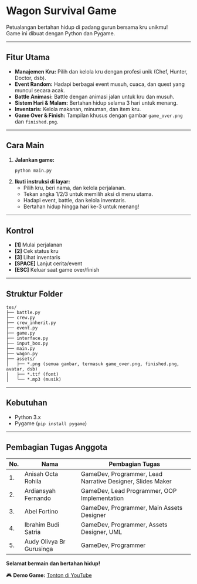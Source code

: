# Wagon Survival Game

Petualangan bertahan hidup di padang gurun bersama kru unikmu!  
Game ini dibuat dengan Python dan Pygame.

---

## Fitur Utama

- **Manajemen Kru:** Pilih dan kelola kru dengan profesi unik (Chef, Hunter, Doctor, dsb).
- **Event Random:** Hadapi berbagai event musuh, cuaca, dan quest yang muncul secara acak.
- **Battle Animasi:** Battle dengan animasi jalan untuk kru dan musuh.
- **Sistem Hari & Malam:** Bertahan hidup selama 3 hari untuk menang.
- **Inventaris:** Kelola makanan, minuman, dan item kru.
- **Game Over & Finish:** Tampilan khusus dengan gambar `game_over.png` dan `finished.png`.

---

## Cara Main

1. **Jalankan game:**
    ```bash
    python main.py
    ```
2. **Ikuti instruksi di layar:**
    - Pilih kru, beri nama, dan kelola perjalanan.
    - Tekan angka 1/2/3 untuk memilih aksi di menu utama.
    - Hadapi event, battle, dan kelola inventaris.
    - Bertahan hidup hingga hari ke-3 untuk menang!

---

## Kontrol

- **[1]** Mulai perjalanan
- **[2]** Cek status kru
- **[3]** Lihat inventaris
- **[SPACE]** Lanjut cerita/event
- **[ESC]** Keluar saat game over/finish

---

## Struktur Folder

```
tes/
├── battle.py
├── crew.py
├── crew_inherit.py
├── event.py
├── game.py
├── interface.py
├── input_box.py
├── main.py
├── wagon.py
├── assets/
│   ├── *.png (semua gambar, termasuk game_over.png, finished.png, avatar, dsb)
│   ├── *.ttf (font)
│   └── *.mp3 (musik)
```

---

## Kebutuhan

- Python 3.x
- Pygame (`pip install pygame`)

---
## Pembagian Tugas Anggota

| No. | Nama                        | Pembagian Tugas                                                      |
|-----|-----------------------------|-----------------------------------------------------------------------|
| 1.  | Anisah Octa Rohila         | GameDev, Programmer, Lead Narrative Designer, Slides Maker           |
| 2.  | Ardiansyah Fernando        | GameDev, Lead Programmer, OOP Implementation                         |
| 3.  | Abel Fortino               | GameDev, Programmer, Main Assets Designer                            |
| 4.  | Ibrahim Budi Satria        | GameDev, Programmer, Assets Designer, UML                            |
| 5.  | Audy Olivya Br Gurusinga  | GameDev, Programmer                                                   |

**Selamat bermain dan bertahan hidup!**

🎮 **Demo Game:** [Tonton di YouTube]([https://youtu.be/6CqqX82VxmA](https://youtu.be/QYARYpc22Cg?si=P4ghTrPVR_huPnZy))
